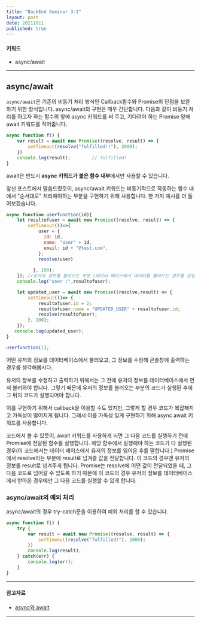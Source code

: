 ```yaml
---
title: "BackEnd Seminar 3-1"
layout: post
date: 20211011
published: true
---
```


#### 키워드
- async/await

<hr>

## async/await

`async/await`은 기존의 비동기 처리 방식인 Callback함수와 Promise의 단점을 보완하기 위한 방식입니다. async/await의 구현은 매우 간단합니다. 다음과 같이 비동기 처리를 하고자 하는 함수의 앞에 async 키워드를 써 주고, 기다려야 하는 Promise 앞에 await 키워드를 적어줍니다.
```javascript
async function f() {
    var result = await new Promise((resolve, result) => {
        setTimeout(resolve("fulfilled!!"), 2000);
    })
    console.log(result);        // fulfilled!
}
```
await은 반드시 **async 키워드가 붙은 함수 내부**에서만 사용할 수 있습니다.

앞선 포스트에서 말씀드렸듯이, async/await 키워드는 비동기적으로 작동하는 함수 내에서 "순서대로" 처리해야하는 부분을 구현하기 위해 사용합니다. 한 가지 예시를 더 들어보겠습니다.
```javascript
async function userfunction(id){
    let resultofuser = await new Promise((resolve, result) => {     
        setTimeout(()=>{
            user = {
              id: id,
              name: "User" + id,
              email: id + "@test.com",
            };
            resolve(user)
            
          }, 100);
    }); //유저의 정보를 불러오는 부분 (데이터 베이스에서 데이터를 불러오는 경우를 상정하여 코드를 0.1초후에 실행하도록 함)
    console.log("user :",resultofuser);

    let updated_user = await new Promise((resolve,result) => {              // 유저의 정보를 수정하는 부분. 마찬가지로 유저의 정보를 수정하기 위해 걸리는 시간을 0.1초로 정함
        setTimeout(()=> {
            resultofuser.id = 2;
            resultofuser.name = "UPDATED_USER" + resultofuser.id;
            resolve(resultofuser);
        }, 100);
    });
   console.log(updated_user);
}

userfunction(1);
```
어떤 유저의 정보를 데이터베이스에서 불러오고, 그 정보를 수정해 콘솔창에 출력하는 경우를 생각해봅시다. 

유저의 정보를 수정하고 출력하기 위해서는 그 전에 유저의 정보를 데이터베이스에서 먼저 불러와야 합니다. 그렇기 때문에 유저의 정보를 불러오는 부분의 코드가 실행된 후에 그 뒤의 코드가 실행되어야 합니다.

이를 구현하기 위해서 callback을 이용할 수도 있지만, 그렇게 할 경우 코드가 복잡해지고 가독성이 떨어지게 됩니다. 그래서 이를 가독성 있게 구현하기 위해 async await 키워드를 사용합니다.

코드에서 볼 수 있듯이, await 키워드를 사용하게 되면 그 다음 코드를 실행하기 전에 Promise에 전달된 함수를 실행합니다. 해당 함수에서 실행해야 하는 코드가 다 실행된 경우(이 코드에서는 데이터 베이스에서 유저의 정보를 읽어온 후를 말합니다.) Promise에서 resolve라는 부분에 result로 넘겨줄 값을 전달합니다. 이 코드의 경우엔 유저의 정보를 result로 넘겨주게 됩니다. Promise는 resolve에 어떤 값이 전달되었을 때, 그 다음 코드로 넘어갈 수 있도록 하기 때문에 이 코드의 경우 유저의 정보를 데이터베이스에서 받아온 경우에만 그 다음 코드를 실행할 수 있게 합니다.
<br>


### async/await의 예외 처리
async/await의 경우 try-catch문을 이용하여 예외 처리를 할 수 있습니다.
```javascript
async function f() {
    try {
        var result = await new Promise((resolve, result) => {
            setTimeout(resolve("fulfilled!"), 2000);
        })
        console.log(result);
    } catch(err) {
        console.log(err);
    }
}
```

<hr>

#### 참고자료
- [async와 await](https://ko.javascript.info/async-await)

<hr>